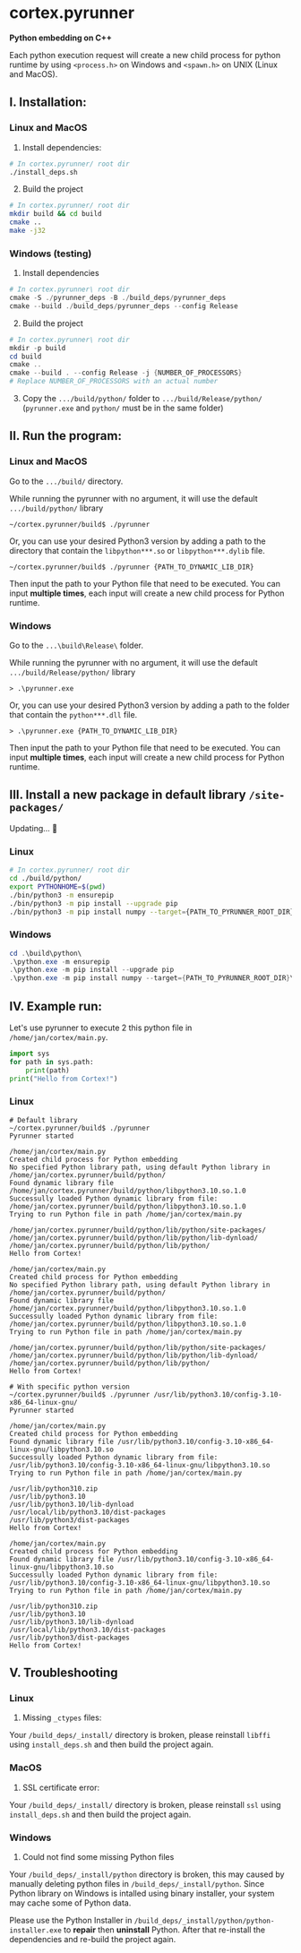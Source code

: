 # cortex.pyrunner
**Python embedding on C++**

Each python execution request will create a new child process for python runtime by using `<process.h>` on Windows and `<spawn.h>` on UNIX (Linux and MacOS).

## I. Installation:

### Linux and MacOS
1. Install dependencies:
```bash
# In cortex.pyrunner/ root dir
./install_deps.sh
```

2. Build the project
```bash
# In cortex.pyrunner/ root dir
mkdir build && cd build
cmake ..
make -j32
```

### Windows (testing)
1. Install dependencies
```powershell
# In cortex.pyrunner\ root dir
cmake -S ./pyrunner_deps -B ./build_deps/pyrunner_deps
cmake --build ./build_deps/pyrunner_deps --config Release
```

2. Build the project
```powershell
# In cortex.pyrunner\ root dir
mkdir -p build
cd build
cmake ..
cmake --build . --config Release -j {NUMBER_OF_PROCESSORS}
# Replace NUMBER_OF_PROCESSORS with an actual number
```

3. Copy the `.../build/python/` folder to `.../build/Release/python/` (`pyrunner.exe` and `python/` must be in the same folder)

## II. Run the program:

### Linux and MacOS
Go to the `.../build/` directory.

While running the pyrunner with no argument, it will use the default `.../build/python/` library
```
~/cortex.pyrunner/build$ ./pyrunner
```
Or, you can use your desired Python3 version by adding a path to the directory that contain the `libpython***.so` or `libpython***.dylib` file.
```
~/cortex.pyrunner/build$ ./pyrunner {PATH_TO_DYNAMIC_LIB_DIR}
```

Then input the path to your Python file that need to be executed. You can input **multiple times**, each input will create a new child process for Python runtime.

### Windows
Go to the `...\build\Release\` folder.

While running the pyrunner with no argument, it will use the default `.../build/Release/python/` library 
```
> .\pyrunner.exe
```

Or, you can use your desired Python3 version by adding a path to the folder that contain the `python***.dll` file.
```
> .\pyrunner.exe {PATH_TO_DYNAMIC_LIB_DIR}
```

Then input the path to your Python file that need to be executed. You can input **multiple times**, each input will create a new child process for Python runtime.

## III. Install a new package in default library `/site-packages/`
Updating... 🙏 
### Linux
```bash
# In cortex.pyrunner/ root dir
cd ./build/python/
export PYTHONHOME=$(pwd)
./bin/python3 -m ensurepip
./bin/python3 -m pip install --upgrade pip
./bin/python3 -m pip install numpy --target={PATH_TO_PYRUNNER_ROOT_DIR}/build/python/lib/python/site-packages/
```
### Windows
```powershell
cd .\build\python\
.\python.exe -m ensurepip
.\python.exe -m pip install --upgrade pip
.\python.exe -m pip install numpy --target={PATH_TO_PYRUNNER_ROOT_DIR}\build\python\lib\python\site-packages\
```

## IV. Example run:

Let's use pyrunner to execute 2 this python file in `/home/jan/cortex/main.py`.
```python
import sys
for path in sys.path:
    print(path)
print("Hello from Cortex!")
```

### Linux

```
# Default library
~/cortex.pyrunner/build$ ./pyrunner
Pyrunner started

/home/jan/cortex/main.py
Created child process for Python embedding
No specified Python library path, using default Python library in /home/jan/cortex.pyrunner/build/python/
Found dynamic library file /home/jan/cortex.pyrunner/build/python/libpython3.10.so.1.0
Successully loaded Python dynamic library from file: /home/jan/cortex.pyrunner/build/python/libpython3.10.so.1.0
Trying to run Python file in path /home/jan/cortex/main.py

/home/jan/cortex.pyrunner/build/python/lib/python/site-packages/
/home/jan/cortex.pyrunner/build/python/lib/python/lib-dynload/
/home/jan/cortex.pyrunner/build/python/lib/python/
Hello from Cortex!

/home/jan/cortex/main.py
Created child process for Python embedding
No specified Python library path, using default Python library in /home/jan/cortex.pyrunner/build/python/
Found dynamic library file /home/jan/cortex.pyrunner/build/python/libpython3.10.so.1.0
Successully loaded Python dynamic library from file: /home/jan/cortex.pyrunner/build/python/libpython3.10.so.1.0
Trying to run Python file in path /home/jan/cortex/main.py

/home/jan/cortex.pyrunner/build/python/lib/python/site-packages/
/home/jan/cortex.pyrunner/build/python/lib/python/lib-dynload/
/home/jan/cortex.pyrunner/build/python/lib/python/
Hello from Cortex!
```

```
# With specific python version
~/cortex.pyrunner/build$ ./pyrunner /usr/lib/python3.10/config-3.10-x86_64-linux-gnu/
Pyrunner started

/home/jan/cortex/main.py
Created child process for Python embedding
Found dynamic library file /usr/lib/python3.10/config-3.10-x86_64-linux-gnu/libpython3.10.so
Successully loaded Python dynamic library from file: /usr/lib/python3.10/config-3.10-x86_64-linux-gnu/libpython3.10.so
Trying to run Python file in path /home/jan/cortex/main.py

/usr/lib/python310.zip
/usr/lib/python3.10
/usr/lib/python3.10/lib-dynload
/usr/local/lib/python3.10/dist-packages
/usr/lib/python3/dist-packages
Hello from Cortex!

/home/jan/cortex/main.py
Created child process for Python embedding
Found dynamic library file /usr/lib/python3.10/config-3.10-x86_64-linux-gnu/libpython3.10.so
Successully loaded Python dynamic library from file: /usr/lib/python3.10/config-3.10-x86_64-linux-gnu/libpython3.10.so
Trying to run Python file in path /home/jan/cortex/main.py

/usr/lib/python310.zip
/usr/lib/python3.10
/usr/lib/python3.10/lib-dynload
/usr/local/lib/python3.10/dist-packages
/usr/lib/python3/dist-packages
Hello from Cortex!
```

## V. Troubleshooting

### Linux
1. Missing `_ctypes` files:
   
Your `/build_deps/_install/` directory is broken, please reinstall `libffi` using `install_deps.sh` and then build the project again.

### MacOS
1. SSL certificate error:
   
Your `/build_deps/_install/` directory is broken, please reinstall `ssl` using `install_deps.sh` and then build the project again.

### Windows
1. Could not find some missing Python files
   
Your `/build_deps/_install/python` directory is broken, this may caused by manually deleting python files in `/build_deps/_install/python`. Since Python library on Windows is intalled using binary installer, your system may cache some of Python data.

Please use the Python Installer in `/build_deps/_install/python/python-installer.exe` to **repair** then **uninstall** Python. After that re-install the dependencies and re-build the project again.
